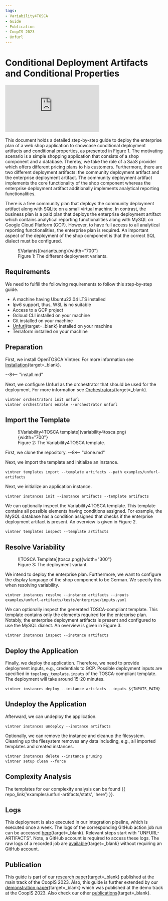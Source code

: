 ```yaml
---
tags:
- Variability4TOSCA
- Guide
- Publication
- CoopIS 2023
- Unfurl
---
```


# Conditional Deployment Artifacts and Conditional Properties

<div class="video-wrap">
  <div class="video-container">
    <iframe src="https://www.youtube.com/embed/6szIGJPuCsU?si=zlqebXF3O5yE4sAP" title="YouTube video player" frameborder="0" allow="accelerometer; autoplay; clipboard-write; encrypted-media; gyroscope; picture-in-picture; web-share" allowfullscreen></iframe>
 </div>
</div>

This document holds a detailed step-by-step guide to deploy the enterprise plan of a web shop application to showcase conditional deployment artifacts and conditional properties, as presented in Figure 1.
The motivating scenario is a simple shopping application that consists of a shop component and a database. 
Thereby, we take the role of a SaaS provider which offers different pricing plans to his customers.
Furthermore, there are two different deployment artifacts: the community deployment artifact and the enterprise deployment artifact.
The community deployment artifact implements the core functionality of the shop component whereas the enterprise deployment artifact additionally implements analytical reporting functionalities.

There is a free community plan that deploys the community deployment artifact along with SQLite on a small virtual machine.
In contrast, the business plan is a paid plan that deploys the enterprise deployment artifact which contains analytical reporting functionalities along with MySQL on Google Cloud Platform (GCP).
However, to have full access to all analytical reporting functionalities, the enterprise plan is required. 
An important aspect of the deployment of the shop component is that the correct SQL dialect must be configured.

<figure markdown>
  ![Variants](variants.png){width="700"}
  <figcaption>Figure 1: The different deployment variants.</figcaption>
</figure>

## Requirements

We need to fulfill the following requirements to follow this step-by-step guide.

- A machine having Ubuntu22.04 LTS installed
- Ipv6 support, thus, WSL is no suitable
- Access to a GCP project
- Gcloud CLI installed on your machine
- Git installed on your machine
- [Unfurl](https://github.com/onecommons/unfurl){target=_blank} installed on your machine
- Terraform installed on your machine

## Preparation

First, we install OpenTOSCA Vintner.
For more information see [Installation](../../../installation.md){target=_blank}.

--8<-- "install.md"

Next, we configure Unfurl as the orchestrator that should be used for the deployment.
For more information see [Orchestrators](../../../orchestrators.md){target=_blank}.

```shell linenums="1"
vintner orchestrators init unfurl
vintner orchestrators enable --orchestrator unfurl
```

## Import the Template

<figure markdown>
  ![Variability4TOSCA template](variability4tosca.png){width="700"}
  <figcaption>Figure 2: The Variability4TOSCA template.</figcaption>
</figure>

First, we clone the repository.
--8<-- "clone.md"

Next, we import the template and initialize an instance.

```shell linenums="1"
vintner templates import --template artifacts --path examples/unfurl-artifacts
```

Next, we initialize an application instance.

```shell linenums="1"
vintner instances init --instance artifacts --template artifacts
```

We can optionally inspect the Variability4TOSCA template.
This template contains all possible elements having conditions assigned.
For example, the MySQL database has a condition assigned that checks if the enterprise deployment artifact is present.
An overview is given in Figure 2.

```shell linenums="1"
vintner templates inspect --template artifacts
```

## Resolve Variability

<figure markdown>
  ![TOSCA Template](tosca.png){width="300"}
  <figcaption>Figure 3: The deployment variant.</figcaption>
</figure>

We intend to deploy the enterprise plan.
Furthermore, we want to configure the display language of the shop component to be German.
We specify this when resolving variability.

```shell linenums="1"
vintner instances resolve --instance artifacts --inputs examples/unfurl-artifacts/tests/enterprise/inputs.yaml
```

We can optionally inspect the generated TOSCA-compliant template.
This template contains only the elements required for the enterprise plan.
Notably, the enterprise deployment artifacts is present and configured to use the MySQL dialect.
An overview is given in Figure 3.

```shell linenums="1"
vintner instances inspect --instance artifacts
```


## Deploy the Application

Finally, we deploy the application.
Therefore, we need to provide deployment inputs, e.g., credentials to GCP.
Possible deployment inputs are specified in `topology_template.inputs` of the TOSCA-compliant template.
The deployment will take around 15-20 minutes.

```shell linenums="1"
vintner instances deploy --instance artifacts --inputs ${INPUTS_PATH}
```

## Undeploy the Application

Afterward, we can undeploy the application.

```shell linenums="1"
vintner instances undeploy --instance artifacts
```

Optionally, we can remove the instance and cleanup the filesystem.
Cleaning up the filesystem removes any data including, e.g., all imported templates and created instances.

```shell linenums="1"
vintner instances delete --instance pruning
vintner setup clean --force
```

## Complexity Analysis

The templates for our complexity analysis can be found {{ repo_link('examples/unfurl-artifacts/stats', 'here') }}.

## Logs

This deployment is also executed in our integration pipeline, which is executed once a week. 
The logs of the corresponding GitHub action job run can be accessed [here](https://github.com/OpenTOSCA/opentosca-vintner/actions/workflows/night.yaml){target=_blank}.
Relevant steps start with "UNFURL-ARTIFACTS".
Note, a GitHub account is required to access these logs. 
The raw logs of a recorded job are [available](./logs.txt){target=_blank} without requiring an GitHub account.

## Publication

This guide is part of our [research paper](../../../publications.md#managing-the-variability-of-component-implementations-and-their-deployment-configurations-across-heterogeneous-deployment-technologies){target=_blank} published at the main track of the CoopIS 2023.
Also, this guide is further extended by our [demonstration paper](../../../publications.md#using-variability4tosca-and-opentosca-vintner-for-holistically-managing-deployment-variability){target=_blank} which was published at the demo track at the CoopIS 2023.
Also check our other [publications](../../../publications.md){target=_blank}.
